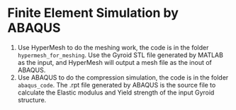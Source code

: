 # Finite Element Simulation by ABAQUS
1. Use HyperMesh to do the meshing work, the code is in the folder `hypermesh_for_meshing`. Use the Gyroid STL file generated by MATLAB as the input, and HyperMesh will output a mesh file as the inout of ABAQUS.
2. Use ABAQUS to do the compression simulation, the code is in the folder `abaqus_code`. The .rpt file generated by ABAQUS is the source file to calculate the Elastic modulus and Yield strength of the input Gyroid structure. 

